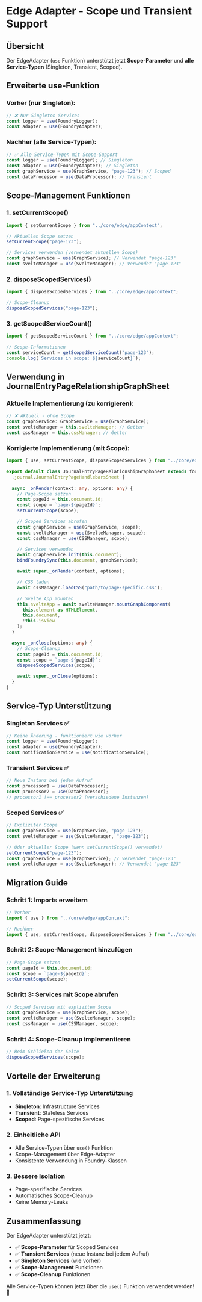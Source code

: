 # Edge Adapter - Scope und Transient Support

## Übersicht

Der EdgeAdapter (`use` Funktion) unterstützt jetzt **Scope-Parameter** und **alle Service-Typen** (Singleton, Transient, Scoped).

## Erweiterte use-Funktion

### **Vorher (nur Singleton):**
```typescript
// ❌ Nur Singleton Services
const logger = use(FoundryLogger);
const adapter = use(FoundryAdapter);
```

### **Nachher (alle Service-Typen):**
```typescript
// ✅ Alle Service-Typen mit Scope-Support
const logger = use(FoundryLogger); // Singleton
const adapter = use(FoundryAdapter); // Singleton
const graphService = use(GraphService, "page-123"); // Scoped
const dataProcessor = use(DataProcessor); // Transient
```

## Scope-Management Funktionen

### **1. setCurrentScope()**
```typescript
import { setCurrentScope } from "../core/edge/appContext";

// Aktuellen Scope setzen
setCurrentScope("page-123");

// Services verwenden (verwendet aktuellen Scope)
const graphService = use(GraphService); // Verwendet "page-123"
const svelteManager = use(SvelteManager); // Verwendet "page-123"
```

### **2. disposeScopedServices()**
```typescript
import { disposeScopedServices } from "../core/edge/appContext";

// Scope-Cleanup
disposeScopedServices("page-123");
```

### **3. getScopedServiceCount()**
```typescript
import { getScopedServiceCount } from "../core/edge/appContext";

// Scope-Informationen
const serviceCount = getScopedServiceCount("page-123");
console.log(`Services in scope: ${serviceCount}`);
```

## Verwendung in JournalEntryPageRelationshipGraphSheet

### **Aktuelle Implementierung (zu korrigieren):**
```typescript
// ❌ Aktuell - ohne Scope
const graphService: GraphService = use(GraphService);
const svelteManager = this.svelteManager; // Getter
const cssManager = this.cssManager; // Getter
```

### **Korrigierte Implementierung (mit Scope):**
```typescript
import { use, setCurrentScope, disposeScopedServices } from "../core/edge/appContext";

export default class JournalEntryPageRelationshipGraphSheet extends foundry.applications.sheets
  .journal.JournalEntryPageHandlebarsSheet {
  
  async _onRender(context: any, options: any) {
    // Page-Scope setzen
    const pageId = this.document.id;
    const scope = `page-${pageId}`;
    setCurrentScope(scope);

    // Scoped Services abrufen
    const graphService = use(GraphService, scope);
    const svelteManager = use(SvelteManager, scope);
    const cssManager = use(CSSManager, scope);

    // Services verwenden
    await graphService.init(this.document);
    bindFoundrySync(this.document, graphService);

    await super._onRender(context, options);

    // CSS laden
    await cssManager.loadCSS("path/to/page-specific.css");

    // Svelte App mounten
    this.svelteApp = await svelteManager.mountGraphComponent(
      this.element as HTMLElement,
      this.document,
      !this.isView
    );
  }

  async _onClose(options: any) {
    // Scope-Cleanup
    const pageId = this.document.id;
    const scope = `page-${pageId}`;
    disposeScopedServices(scope);

    await super._onClose(options);
  }
}
```

## Service-Typ Unterstützung

### **Singleton Services** ✅
```typescript
// Keine Änderung - funktioniert wie vorher
const logger = use(FoundryLogger);
const adapter = use(FoundryAdapter);
const notificationService = use(NotificationService);
```

### **Transient Services** ✅
```typescript
// Neue Instanz bei jedem Aufruf
const processor1 = use(DataProcessor);
const processor2 = use(DataProcessor);
// processor1 !== processor2 (verschiedene Instanzen)
```

### **Scoped Services** ✅
```typescript
// Expliziter Scope
const graphService = use(GraphService, "page-123");
const svelteManager = use(SvelteManager, "page-123");

// Oder aktueller Scope (wenn setCurrentScope() verwendet)
setCurrentScope("page-123");
const graphService = use(GraphService); // Verwendet "page-123"
const svelteManager = use(SvelteManager); // Verwendet "page-123"
```

## Migration Guide

### **Schritt 1: Imports erweitern**
```typescript
// Vorher
import { use } from "../core/edge/appContext";

// Nachher
import { use, setCurrentScope, disposeScopedServices } from "../core/edge/appContext";
```

### **Schritt 2: Scope-Management hinzufügen**
```typescript
// Page-Scope setzen
const pageId = this.document.id;
const scope = `page-${pageId}`;
setCurrentScope(scope);
```

### **Schritt 3: Services mit Scope abrufen**
```typescript
// Scoped Services mit explizitem Scope
const graphService = use(GraphService, scope);
const svelteManager = use(SvelteManager, scope);
const cssManager = use(CSSManager, scope);
```

### **Schritt 4: Scope-Cleanup implementieren**
```typescript
// Beim Schließen der Seite
disposeScopedServices(scope);
```

## Vorteile der Erweiterung

### **1. Vollständige Service-Typ Unterstützung**
- **Singleton**: Infrastructure Services
- **Transient**: Stateless Services
- **Scoped**: Page-spezifische Services

### **2. Einheitliche API**
- Alle Service-Typen über `use()` Funktion
- Scope-Management über Edge-Adapter
- Konsistente Verwendung in Foundry-Klassen

### **3. Bessere Isolation**
- Page-spezifische Services
- Automatisches Scope-Cleanup
- Keine Memory-Leaks

## Zusammenfassung

Der EdgeAdapter unterstützt jetzt:
- ✅ **Scope-Parameter** für Scoped Services
- ✅ **Transient Services** (neue Instanz bei jedem Aufruf)
- ✅ **Singleton Services** (wie vorher)
- ✅ **Scope-Management** Funktionen
- ✅ **Scope-Cleanup** Funktionen

Alle Service-Typen können jetzt über die `use()` Funktion verwendet werden! 🎯
